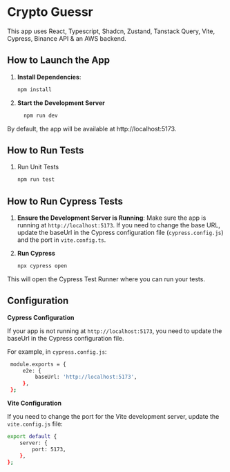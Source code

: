 # Crypto Guessr

This app uses React, Typescript, Shadcn, Zustand, Tanstack Query, Vite, Cypress, Binance API & an AWS backend.

## How to Launch the App

1. **Install Dependencies**:

   ```sh
   npm install
   ```

2. **Start the Development Server**
   ```sh
     npm run dev
   ```

By default, the app will be available at http://localhost:5173.

## How to Run Tests

1. Run Unit Tests
   ```sh
   npm run test
   ```

## How to Run Cypress Tests

1. **Ensure the Development Server is Running**: Make sure the app is running at `http://localhost:5173`. If you need to change the base URL, update the baseUrl in the Cypress configuration file (`cypress.config.js`) and the port in `vite.config.ts`.

2. **Run Cypress**
   ```sh
   npx cypress open
   ```

This will open the Cypress Test Runner where you can run your tests.

## Configuration

**Cypress Configuration**

If your app is not running at `http://localhost:5173`, you need to update the baseUrl in the Cypress configuration file.

For example, in `cypress.config.js`:

```sh
 module.exports = {
     e2e: {
         baseUrl: 'http://localhost:5173',
     },
 };
```

**Vite Configuration**

If you need to change the port for the Vite development server, update the `vite.config.js` file:

```sh
export default {
    server: {
        port: 5173,
    },
};
```
